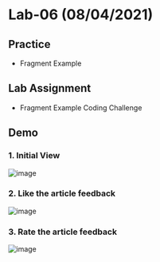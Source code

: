 # Lab-06 (08/04/2021)

## Practice
- Fragment Example

## Lab Assignment
- Fragment Example Coding Challenge

## Demo

### 1. Initial View

![image](https://user-images.githubusercontent.com/52270073/114843781-feac7800-9dfb-11eb-8074-665d3e0270a7.png)

### 2. Like the article feedback

![image](https://user-images.githubusercontent.com/52270073/114843903-1c79dd00-9dfc-11eb-9a86-39690455126f.png)

### 3. Rate the article feedback

![image](https://user-images.githubusercontent.com/52270073/114843981-30bdda00-9dfc-11eb-94ef-abe1a9dfa483.png)
